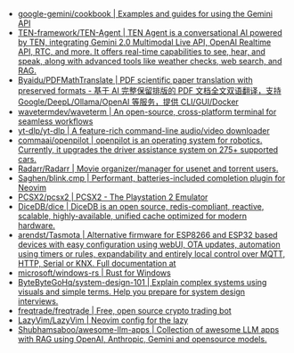 + [google-gemini/cookbook | Examples and guides for using the Gemini API](https://github.com//google-gemini/cookbook)
+ [TEN-framework/TEN-Agent | TEN Agent is a conversational AI powered by TEN, integrating Gemini 2.0 Multimodal Live API, OpenAI Realtime API, RTC, and more. It offers real-time capabilities to see, hear, and speak, along with advanced tools like weather checks, web search, and RAG.](https://github.com//TEN-framework/TEN-Agent)
+ [Byaidu/PDFMathTranslate | PDF scientific paper translation with preserved formats - 基于 AI 完整保留排版的 PDF 文档全文双语翻译，支持 Google/DeepL/Ollama/OpenAI 等服务，提供 CLI/GUI/Docker](https://github.com//Byaidu/PDFMathTranslate)
+ [wavetermdev/waveterm | An open-source, cross-platform terminal for seamless workflows](https://github.com//wavetermdev/waveterm)
+ [yt-dlp/yt-dlp | A feature-rich command-line audio/video downloader](https://github.com//yt-dlp/yt-dlp)
+ [commaai/openpilot | openpilot is an operating system for robotics. Currently, it upgrades the driver assistance system on 275+ supported cars.](https://github.com//commaai/openpilot)
+ [Radarr/Radarr | Movie organizer/manager for usenet and torrent users.](https://github.com//Radarr/Radarr)
+ [Saghen/blink.cmp | Performant, batteries-included completion plugin for Neovim](https://github.com//Saghen/blink.cmp)
+ [PCSX2/pcsx2 | PCSX2 - The Playstation 2 Emulator](https://github.com//PCSX2/pcsx2)
+ [DiceDB/dice | DiceDB is an open source, redis-compliant, reactive, scalable, highly-available, unified cache optimized for modern hardware.](https://github.com//DiceDB/dice)
+ [arendst/Tasmota | Alternative firmware for ESP8266 and ESP32 based devices with easy configuration using webUI, OTA updates, automation using timers or rules, expandability and entirely local control over MQTT, HTTP, Serial or KNX. Full documentation at](https://github.com//arendst/Tasmota)
+ [microsoft/windows-rs | Rust for Windows](https://github.com//microsoft/windows-rs)
+ [ByteByteGoHq/system-design-101 | Explain complex systems using visuals and simple terms. Help you prepare for system design interviews.](https://github.com//ByteByteGoHq/system-design-101)
+ [freqtrade/freqtrade | Free, open source crypto trading bot](https://github.com//freqtrade/freqtrade)
+ [LazyVim/LazyVim | Neovim config for the lazy](https://github.com//LazyVim/LazyVim)
+ [Shubhamsaboo/awesome-llm-apps | Collection of awesome LLM apps with RAG using OpenAI, Anthropic, Gemini and opensource models.](https://github.com//Shubhamsaboo/awesome-llm-apps)
